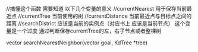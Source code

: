 ﻿//搞懂这个函数 需要知道 以下几个变量的意义
//currentNearest	用于保存当前最近点 
//currentTree		当前使用的树
//currentDistance	当前最近点与目标点之间的距离
//searchDistrict	应该是当前的实例点（对应书上 应该是当前节点） 这个变量是一个过度 通过判断保存currentTree的左，右子节点或者整棵树


vector<double> searchNearestNeighbor(vector<double> goal, KdTree *tree)